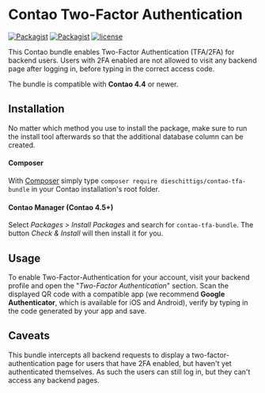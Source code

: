 # Contao Two-Factor Authentication

[![Packagist](https://img.shields.io/packagist/v/dieschittigs/contao-tfa-bundle.svg?style=for-the-badge)](https://packagist.org/packages/dieschittigs/contao-tfa-bundle)
[![Packagist](https://img.shields.io/packagist/dt/dieschittigs/contao-tfa-bundle.svg?style=for-the-badge)](https://packagist.org/packages/dieschittigs/contao-tfa-bundle)
[![license](https://img.shields.io/github/license/dieschittigs/contao-tfa-bundle.svg?style=for-the-badge)]()

This Contao bundle enables Two-Factor Authentication (TFA/2FA) for backend users. Users with 2FA enabled are not allowed to visit any backend page after logging in, before typing in the correct access code.

The bundle is compatible with **Contao 4.4** or newer.

## Installation
No matter which method you use to install the package, make sure to run the install tool afterwards so that the additional database column can be created.

#### Composer
With [Composer](https://getcomposer.org/) simply type `composer require dieschittigs/contao-tfa-bundle` in your Contao installation's root folder.

#### Contao Manager (Contao 4.5+)
Select _Packages > Install Packages_ and search for `contao-tfa-bundle`. The button _Check & Install_ will then install it for you.

## Usage
To enable Two-Factor-Authentication for your account, visit your backend profile and open the "_Two-Factor Authentication_" section. Scan the displayed QR code with a compatible app (we recommend **Google Authenticator**, which is available for iOS and Android), verify by typing in the code generated by your app and save.

## Caveats
This bundle intercepts all backend requests to display a two-factor-authentication page for users that have 2FA enabled, but haven't yet authenticated themselves. As such the users can still log in, but they can't access any backend pages.